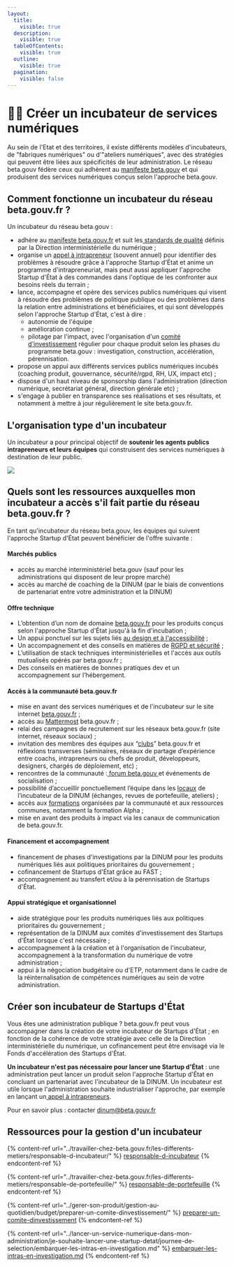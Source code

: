 ```yaml
---
layout:
  title:
    visible: true
  description:
    visible: true
  tableOfContents:
    visible: true
  outline:
    visible: true
  pagination:
    visible: false
---
```


# 👨‍🔬 Créer un incubateur de services numériques

Au sein de l'Etat et des territoires, il existe différents modèles d'incubateurs, de "fabriques numériques" ou d'"ateliers numériques", avec des stratégies qui peuvent être liées aux spécificités de leur administration. Le réseau beta.gouv fédère ceux qui adhèrent au [manifeste beta.gouv](https://beta.gouv.fr/approche/manifeste) et qui produisent des services numériques conçus selon l'approche beta.gouv.

## Comment fonctionne un incubateur du réseau beta.gouv.fr ?

Un incubateur du réseau beta.gouv :

* adhère au [manifeste beta.gouv.fr](https://beta.gouv.fr/manifeste) et suit les[ standards de qualité](../gerer-son-produit/les-standards/) définis par la Direction interministérielle du numérique ;
* organise un [appel à intrapreneur](je-souhaite-lancer-une-startup-detat/chronologie-dune-appel-a-innovateur/) (souvent annuel) pour identifier des problèmes à résoudre grâce à l'approche Startup d'État et anime un programme d'intrapreneuriat, mais peut aussi appliquer l'approche Startup d'État à des commandes dans l'optique de les confronter aux besoins réels du terrain ;
* lance, accompagne et opère des services publics numériques qui visent à résoudre des problèmes de politique publique ou des problèmes dans la relation entre administrations et bénéficiaires, et qui sont développés selon l'approche Startup d'État, c'est à dire :
  * autonomie de l'équipe
  * amélioration continue ;
  * pilotage par l'impact, avec l'organisation d'un [comité d'investissement](../gerer-son-produit/gestion-au-quotidien/budget/preparer-un-comite-dinvestissement/) régulier pour chaque produit selon les phases du programme beta.gouv : investigation, construction, accélération, pérennisation.
* propose un appui aux différents services publics numériques incubés (coaching produit, gouvernance, sécurité/rgpd, RH, UX, impact etc) ;
* dispose d'un haut niveau de sponsorship dans l'administration (direction numérique, secrétariat général, direction générale etc) ;
* s'engage à publier en transparence ses réalisations et ses résultats, et notamment à mettre à jour régulièrement le site beta.gouv.fr.

## L'organisation type d'un incubateur

Un incubateur a pour principal objectif de **soutenir les agents publics intrapreneurs et leurs équipes** qui construisent des services numériques à destination de leur public.

![](<../.gitbook/assets/image (20).png>)

## Quels sont les ressources auxquelles mon incubateur a accès s'il fait partie du réseau beta.gouv.fr ?

En tant qu'incubateur du réseau beta.gouv, les équipes qui suivent l'approche Startup d'État peuvent bénéficier de l'offre suivante :

#### Marchés publics

* accès au marché interministériel beta.gouv (sauf pour les administrations qui disposent de leur propre marché)
* accès au marché de coaching de la DINUM (par le biais de conventions de partenariat entre votre administration et la DINUM)

#### Offre technique

* L’obtention d’un nom de domaine [beta.gouv.fr](http://beta.gouv.fr) pour les produits conçus selon l'approche Startup d'État jusqu'à la fin d'incubation ;
* Un appui ponctuel sur les sujets liés [au design et à l'accessibilité](../gerer-son-produit/les-standards/accessibilite-and-inclusion/) ;
* Un accompagnement et des conseils en matières de [RGPD et sécurité](../gerer-son-produit/gestion-au-quotidien/cadrer-juridiquement-son-produit/) ;
* L’utilisation de stack techniques interministérielles et l'accès aux outils mutualisés opérés par beta.gouv.fr ;
* Des conseils en matières de bonnes pratiques dev et un accompagnement sur l’hébergement.

#### Accès à la communauté beta.gouv.fr

* mise en avant des services numériques et de l'incubateur sur le site internet [beta.gouv.fr](broken-reference/) ;
* accès au [Mattermost](../les-outils-de-la-communaute/mattermost/) beta.gouv.fr ;
* relai des campagnes de recrutement sur les réseaux beta.gouv.fr (site internet, réseaux sociaux) ;
* invitation des membres des équipes aux “[clubs](../decouvrir-beta.gouv.fr/la-communaute-todo/les-rituels/clubs-de-partage-dexperience.md)” beta.gouv.fr et réflexions transverses (séminaires, réseaux de partage d’expérience entre coachs, intrapreneurs ou chefs de produit, développeurs, designers, chargés de déploiement, etc) ;
* rencontres de la communauté :[ forum beta.gouv ](../decouvrir-beta.gouv.fr/la-communaute-todo/les-rituels/seminaire.md)et événements de socialisation ;
* possibilité d’accueillir ponctuellement l’équipe dans les [locaux](../travailler-chez-beta.gouv.fr/vie-quotidienne-et-bien-etre/travailler-dans-les-lieux-partages/locaux/) de l’incubateur de la DINUM (échanges, revues de portefeuille, ateliers) ;
* accès aux [formations](../travailler-chez-beta.gouv.fr/se-former/les-formations-a-venir.md) organisées par la communauté et aux ressources communes, notamment la formation Alpha ;
* mise en avant des produits à impact via les canaux de communication de beta.gouv.fr.

#### Financement et accompagnement

* financement de phases d'investigations par la DINUM pour les produits numériques liés aux politiques prioritaires du gouvernement ;
* cofinancement de Startups d'État grâce au FAST ;
* accompagnement au transfert et/ou à la pérennisation de Startups d'État.

#### Appui stratégique et organisationnel

* aide stratégique pour les produits numériques liés aux politiques prioritaires du gouvernement ;
* représentation de la DINUM aux comités d'investissement des Startups d'État lorsque c'est nécessaire ;
* accompagnement à la création et à l'organisation de l'incubateur, accompagnement à la transformation du numérique de votre administration ;
* appui à la négociation budgétaire ou d'ETP, notamment dans le cadre de la réinternalisation de compétences numériques au sein de votre administration.

## Créer son incubateur de Startups d'État

Vous êtes une administration publique ? beta.gouv.fr peut vous accompagner dans la création de votre incubateur de Startups d'État ; en fonction de la cohérence de votre stratégie avec celle de la Direction interministérielle du numérique, un cofinancement peut être envisagé via le Fonds d'accélération des Startups d'État.

**Un incubateur n'est pas nécessaire pour lancer une Startup d'État** : une administration peut lancer un produit selon l'approche Startup d'État en concluant un partenariat avec l'incubateur de la DINUM. Un incubateur est utile lorsque l'administration souhaite industrialiser l'approche, par exemple en lançant un[ appel à intrapreneurs](je-souhaite-lancer-une-startup-detat/chronologie-dune-appel-a-innovateur/).

Pour en savoir plus : contacter dinum@beta.gouv.fr

## Ressources pour la gestion d'un incubateur

{% content-ref url="../travailler-chez-beta.gouv.fr/les-differents-metiers/responsable-d-incubateur/" %}
[responsable-d-incubateur](../travailler-chez-beta.gouv.fr/les-differents-metiers/responsable-d-incubateur/)
{% endcontent-ref %}

{% content-ref url="../travailler-chez-beta.gouv.fr/les-differents-metiers/responsable-de-portefeuille/" %}
[responsable-de-portefeuille](../travailler-chez-beta.gouv.fr/les-differents-metiers/responsable-de-portefeuille/)
{% endcontent-ref %}

{% content-ref url="../gerer-son-produit/gestion-au-quotidien/budget/preparer-un-comite-dinvestissement/" %}
[preparer-un-comite-dinvestissement](../gerer-son-produit/gestion-au-quotidien/budget/preparer-un-comite-dinvestissement/)
{% endcontent-ref %}

{% content-ref url="../lancer-un-service-numerique-dans-mon-administration/je-souhaite-lancer-une-startup-detat/journee-de-selection/embarquer-les-intras-en-investigation.md" %}
[embarquer-les-intras-en-investigation.md](../lancer-un-service-numerique-dans-mon-administration/je-souhaite-lancer-une-startup-detat/journee-de-selection/embarquer-les-intras-en-investigation.md)
{% endcontent-ref %}
